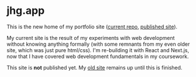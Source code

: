 # jhg.app

This is the new home of my portfolio site ([current repo](https://github.com/jharrisong830/jhg_app), [published site](https://jhg.app)).

My current site is the result of my experiments with web development without knowing anything formally (with some remnants from my even older site, which was just pure html/css). I'm re-building it with React and Next.js, now that I have covered web development fundamentals in my coursework.

This site is **not** published yet. My [old site](https://jhg.app) remains up until this is finished.
